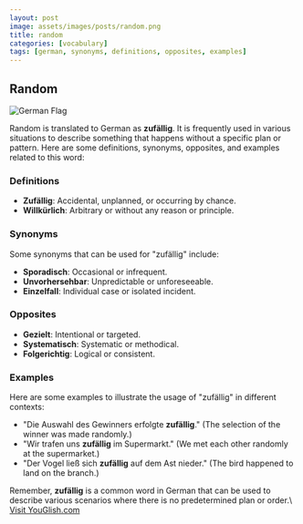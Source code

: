 ```yaml
---
layout: post
image: assets/images/posts/random.png
title: random
categories: [vocabulary]
tags: [german, synonyms, definitions, opposites, examples]
---
```


## Random

![German Flag](https://upload.wikimedia.org/wikipedia/commons/thumb/b/ba/Flag_of_Germany.svg/2000px-Flag_of_Germany.svg.png)

Random is translated to German as **zufällig**. It is frequently used in various situations to describe something that happens without a specific plan or pattern. Here are some definitions, synonyms, opposites, and examples related to this word:

### Definitions

- **Zufällig**: Accidental, unplanned, or occurring by chance.
- **Willkürlich**: Arbitrary or without any reason or principle.

### Synonyms

Some synonyms that can be used for "zufällig" include:

- **Sporadisch**: Occasional or infrequent.
- **Unvorhersehbar**: Unpredictable or unforeseeable.
- **Einzelfall**: Individual case or isolated incident.

### Opposites

- **Gezielt**: Intentional or targeted.
- **Systematisch**: Systematic or methodical.
- **Folgerichtig**: Logical or consistent.

### Examples

Here are some examples to illustrate the usage of "zufällig" in different contexts:

- "Die Auswahl des Gewinners erfolgte **zufällig**." (The selection of the winner was made randomly.)
- "Wir trafen uns **zufällig** im Supermarkt." (We met each other randomly at the supermarket.)
- "Der Vogel ließ sich **zufällig** auf dem Ast nieder." (The bird happened to land on the branch.)

Remember, **zufällig** is a common word in German that can be used to describe various scenarios where there is no predetermined plan or order.\ <a id="yg-widget-0" class="youglish-widget" data-query="random" data-lang="german" data-components="8412" data-auto-start="0" data-bkg-color="theme_light" data-title="How%20to%20pronounce%20random%20in%20German"  rel="nofollow" href="https://youglish.com">Visit YouGlish.com</a><script async src="https://youglish.com/public/emb/widget.js" charset="utf-8"></script>